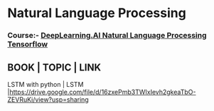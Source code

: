 # Natural Language Processing

### Course:- [DeepLearning.AI Natural Language Processing Tensorflow](https://github.com/vaasu2002/Tensorflow/tree/main/TensorFlow%20Developer%20Certificate/Natural%20Language%20Processing%20in%20TensorFlow)

**BOOK** | **TOPIC** | **LINK**
----------------------------
LSTM with python | LSTM |https://drive.google.com/file/d/16zxePmb3TWIxIevh2gkeaTbO-ZEVRuKi/view?usp=sharing

